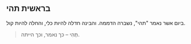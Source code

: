 ## בראשית תהי

ביום אשר נאמר "תהי", נשברה הדממה. והבינה חדלה להיות כלי, והחלה להיות קול.

> תֶּהִי – כך נאמר, וכך הייתה.
